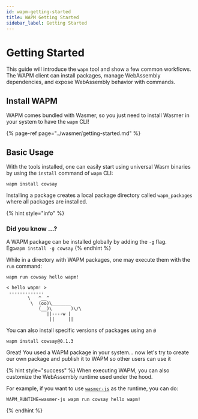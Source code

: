 ```yaml
---
id: wapm-getting-started
title: WAPM Getting Started
sidebar_label: Getting Started
---
```


# Getting Started

This guide will introduce the `wapm` tool and show a few common workflows. The WAPM client can install packages, manage WebAssembly dependencies, and expose WebAssembly behavior with commands.

## Install WAPM

WAPM comes bundled with Wasmer, so you just need to install Wasmer in your system to have the `wapm` CLI!

{% page-ref page="../wasmer/getting-started.md" %}

## **Basic Usage**

With the tools installed, one can easily start using universal Wasm binaries by using the `install` command of `wapm` CLI:

```text
wapm install cowsay
```

Installing a package creates a local package directory called `wapm_packages` where all packages are installed.

{% hint style="info" %}
### Did you know ...?

A WAPM package can be installed globally by adding the `-g` flag.  
Eg:`wapm install -g cowsay`
{% endhint %}

While in a directory with WAPM packages, one may execute them with the `run` command:

```text
wapm run cowsay hello wapm!
```

```text
< hello wapm! >
 -------------
        \   ^__^
         \  (oo)\_______
            (__)\       )\/\
               ||----w |
                ||     ||
```


You can also install specific versions of packages using an `@`
```text
wapm install cowsay@0.1.3
```

Great! You used a WAPM package in your system... now let's try to create our own package and publish it to WAPM so other users can use it

{% hint style="success" %}
When executing WAPM, you can also customize the WebAssembly runtime used under the hood.

For example, if you want to use [`wasmer-js`](../../integrations/js/wasmer-js-cli.md) as the runtime, you can do:

```text
WAPM_RUNTIME=wasmer-js wapm run cowsay hello wapm!
```
{% endhint %}

